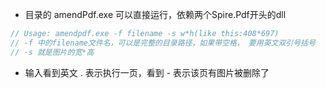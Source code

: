 - 目录的 amendPdf.exe 可以直接运行，依赖两个Spire.Pdf开头的dll
  
```C#
// Usage: amendpdf.exe -f filename -s w*h(like this:408*697)
// -f 中的filename文件名，可以是完整的目录路径，如果带空格， 要用英文双引号括号
// -s 就是图片的宽*高
```

- 输入看到英文 . 表示执行一页，看到 - 表示该页有图片被删除了

